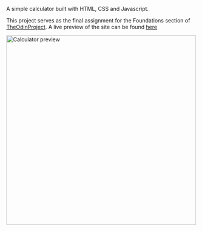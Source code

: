 A simple calculator built with HTML, CSS and Javascript.

This project serves as the final assignment for the Foundations section of [TheOdinProject](https://www.theodinproject.com/).
A live preview of the site can be found [here](https://fran-dv.github.io/calculator/)

<img alt="Calculator preview" src="./images/" width=500 height=auto>